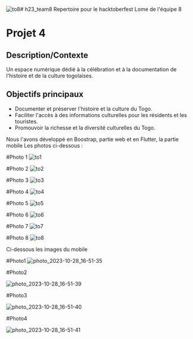 ![to8](https://github.com/tdevcommunity/h23_team8/assets/122926735/7459b5d0-8710-4266-b0d0-5c604aa87826)# h23_team8
 Repertoire pour le hacktoberfest Lome de l'équipe 8

# Projet 4
## Description/Contexte 
Un espace numérique dédié à la célébration et à la documentation de l'histoire et de la culture togolaises.
## Objectifs principaux 
- Documenter et préserver l'histoire et la culture du Togo.
- Faciliter l'accès à des informations culturelles pour les résidents et les touristes.
- Promouvoir la richesse et la diversité culturelles du Togo.

Nous l'avons développé en Boostrap, partie web et en Flutter, la partie mobile
Les photos ci-dessous :

#Photo 1
![to1](https://github.com/tdevcommunity/h23_team8/assets/122926735/70150d88-5e15-4f7b-8d3e-c2c5e4b1dd32)

#Photo 2
![to2](https://github.com/tdevcommunity/h23_team8/assets/122926735/db608a60-1e28-4f32-aa93-2a293ef8dc14)

#Photo 3
![to3](https://github.com/tdevcommunity/h23_team8/assets/122926735/1c8f6edb-ccb6-4b70-9456-5c54363676de)

#Photo 4
![to4](https://github.com/tdevcommunity/h23_team8/assets/122926735/c2b881a8-1826-46ed-bb0f-7db95ca30af2)


#Photo 5
![to5](https://github.com/tdevcommunity/h23_team8/assets/122926735/c2e331e3-ee7d-4895-8436-c8a70227b2ed)

#Photo 6
![to6](https://github.com/tdevcommunity/h23_team8/assets/122926735/223a2858-1a88-46ad-bd9f-ce031019f878)

#Photo 7
![to7](https://github.com/tdevcommunity/h23_team8/assets/122926735/e0bacf61-2b04-4b15-81e2-bbc6b0c7033b)

#Photo 8
![to8](https://github.com/tdevcommunity/h23_team8/assets/122926735/4ebefb3f-5d9d-4fd8-8a18-8ff6f9c7abfa)

Ci-dessous les images du mobile

#Photo1
![photo_2023-10-28_16-51-35](https://github.com/tdevcommunity/h23_team8/assets/122926735/3c27fe7a-1ec8-40b7-86a3-aacc797f402b)


#Photo2

![photo_2023-10-28_16-51-39](https://github.com/tdevcommunity/h23_team8/assets/122926735/851e6a85-634b-4369-a598-81ccc3cb48d7)

#Photo3

![photo_2023-10-28_16-51-40](https://github.com/tdevcommunity/h23_team8/assets/122926735/963e7525-9d11-498a-9cfd-2a12228b924f)

#Photo4

![photo_2023-10-28_16-51-41](https://github.com/tdevcommunity/h23_team8/assets/122926735/f2a0cafe-7fd7-4f25-b9cd-ea65092cfc7c)
